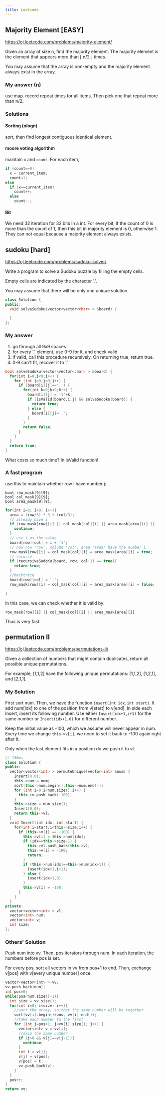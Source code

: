 ```yaml
---
title: Leetcode
---
```


Majority Element [EASY]
-----------------------

https://oj.leetcode.com/problems/majority-element/

Given an array of size n, find the majority element. The majority element is the element that appears more than ⌊ n/2 ⌋ times.

You may assume that the array is non-empty and the majority element always exist in the array.

### My answer (n)
use map. record repeat times for all items. Then pick one that repeat more than n/2.

### Solutions

#### Sorting (nlogn)
sort, then find longest contiguous identical element.
#### moore voting algorithm
maintain `x` and `count`. For each item,

```c
if (count==0)
  x = current_item;
  count=1;
else
  if (x==current_item)
    count++;
  else
    count--;
```

#### Bit
We need 32 iteration for 32 bits in a int.
For every bit, if the count of 0 is more than the count of 1,
then this bit in majority element is 0, otherwise 1.
They can not equal because a majority element always exists.

sudoku [hard]
-------------

https://oj.leetcode.com/problems/sudoku-solver/

Write a program to solve a Sudoku puzzle by filling the empty cells.

Empty cells are indicated by the character '.'.

You may assume that there will be only one unique solution.

```cpp
class Solution {
public:
  void solveSudoku(vector<vector<char> > &board) {

  }
};
```

### My answer

1. go through all 9x9 spaces
2. for every '.' element, use 0-9 for it, and check valid.
3. if valid, call this procedure recursively. On returning true, return true.
4. 0-9 can't fit, recover it to '.'

```cpp
bool solveSudoku(vector<vector<char> > &board) {
  for(int i=0;i<9;i++) {
    for (int j=0;j<9;j++) {
      if (board[i][j]=='.') {
        for(int k=0;k<9;k++) {
          board[i][j] = '1'+k;
          if (isValid(board,i,j) && solveSudoku(board)) {
            return true;
          } else {
            board[i][j]='.';
          }
        }
        return false;
      }
    }
  }
  return true;
}
```

What costs so much time? In isValid function!

### A fast program

use this to maintain whether row i have number j:

```
bool row_mask[9][9];
bool col_mask[9][9];
bool area_mask[9][9];
```

```cpp
for(int i=0; i<9; i++){
  area = (row/3) * 3 + (col/3);
  // already have i
  if (row_mask[row][i] || col_mask[col][i] || area_mask[area][i] ){
    continue;
  }
  // use i as the value
  board[row][col] = i + '1';
  // now row 'row', column 'col', area 'area' have the number i
  row_mask[row][i] = col_mask[col][i] = area_mask[area][i] = true;
  // recurse
  if (recursiveSudoKu(board, row, col+1) == true){
    return true;
  }
  //backtrace
  board[row][col] = '.';
  row_mask[row][i] = col_mask[col][i] = area_mask[area][i] = false;

}
```

In this case, we can check whether it is valid by:

```
row_mask[row][i] || col_mask[col][i] || area_mask[area][i]
```

Thus is very fast.

permutation II
--------------

https://oj.leetcode.com/problems/permutations-ii/

Given a collection of numbers that might contain duplicates, return all possible unique permutations.

For example,
[1,1,2] have the following unique permutations:
[1,1,2], [1,2,1], and [2,1,1].

### My Solution

First sort num.
Then, we have the function `Insert(int idx,int start)`.
It add num[idx] to one of the position from v[start] to v[end].
In side each Insert, insert its following number.
Use either `Insert(idx+1,i+1)` for the same number
or `Insert(idx+1,0)` for different number.

Keep the initial value as -100, which we assume will never appear in num.
Every time we change `this->v[i]`, we need to set it back to -100 again right after it.

Only when the last element fits in a position do we push it to vl.

```cpp
// 136ms
class Solution {
public:
  vector<vector<int> > permuteUnique(vector<int> &num) {
    Insert(0,0);
    this->num = num;
    sort(this->num.begin(),this->num.end());
    for (int i=0;i<num.size();i++) {
      this->v.push_back(-100);
    }
    this->size = num.size();
    Insert(0,0);
    return this->vl;
  }
  void Insert(int idx, int start) {
    for(int i=start;i<this->size;i++) {
      if (this->v[i] == -100) {
        this->v[i] = this->num[idx];
        if (idx==this->size-1) {
          this->vl.push_back(this->v);
          this->v[i] = -100;
          return;
        }
        if (this->num[idx]==this->num[idx+1]) {
          Insert(idx+1,i+1);
        } else {
          Insert(idx+1,0);
        }
        this->v[i] = -100;
      }
    }
  }
private:
  vector<vector<int> > vl;
  vector<int> num;
  vector<int> v;
  int size;
};
```

### Others' Solution

Push num into vv.
Then, pos iterators through num.
In each iteration, the numbers before pos is set.

For every pos, sort all vectors in vv from pos+1 to end.
Then, exchange v[pos] with v[every unique number] once.

```cpp
vector<vector<int> > vv;
vv.push_back(num);
int pos=0;
while(pos<num.size()-1){
  int size = vv.size();
  for(int i=0; i<size; i++){
    //sort the array, so that the same number will be together
    sort(vv[i].begin()+pos, vv[i].end());
    //take each number to the first
    for (int j=pos+1; j<vv[i].size(); j++) {
      vector<int> v = vv[i];
      //skip the same number
      if (j>0 && v[j]==v[j-1]){
        continue;
      }
      int t = v[j];
      v[j] = v[pos];
      v[pos] = t;
      vv.push_back(v);
    }
  }
  pos++;
}
return vv;
```
